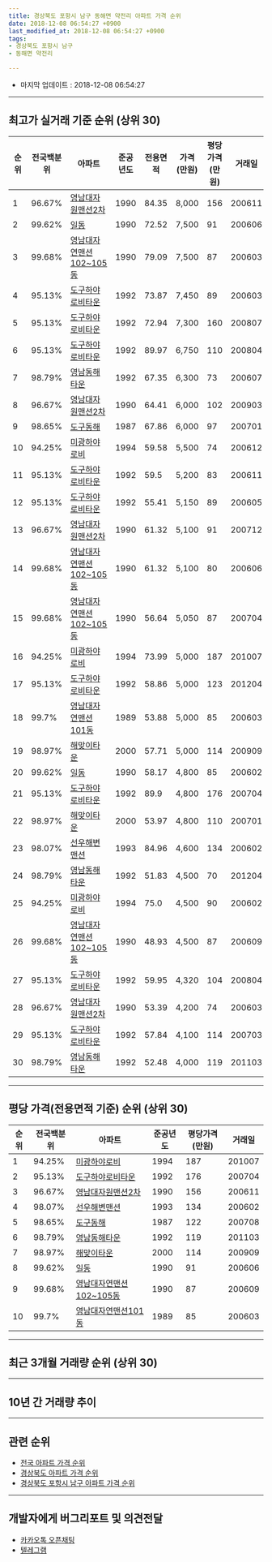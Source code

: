 ```yaml
---
title: 경상북도 포항시 남구 동해면 약전리 아파트 가격 순위
date: 2018-12-08 06:54:27 +0900
last_modified_at: 2018-12-08 06:54:27 +0900
tags:
- 경상북도 포항시 남구
- 동해면 약전리

---
```


* 마지막 업데이트 : 2018-12-08 06:54:27

---

## 최고가 실거래 기준 순위 (상위 30)


|순위|전국백분위|아파트|준공년도|전용면적|가격(만원)|평당가격(만원)|거래일|
|---|---|---|---|---|---|---|---|
|1|96.67%|[영남대자원맨션2차](https://search.naver.com/search.naver?query=%EA%B2%BD%EC%83%81%EB%B6%81%EB%8F%84+%ED%8F%AC%ED%95%AD%EC%8B%9C+%EB%82%A8%EA%B5%AC+%EB%8F%99%ED%95%B4%EB%A9%B4+%EC%95%BD%EC%A0%84%EB%A6%AC+%EC%98%81%EB%82%A8%EB%8C%80%EC%9E%90%EC%9B%90%EB%A7%A8%EC%85%982%EC%B0%A8)|1990|84.35|8,000|156|200611|
|2|99.62%|[일동](https://search.naver.com/search.naver?query=%EA%B2%BD%EC%83%81%EB%B6%81%EB%8F%84+%ED%8F%AC%ED%95%AD%EC%8B%9C+%EB%82%A8%EA%B5%AC+%EB%8F%99%ED%95%B4%EB%A9%B4+%EC%95%BD%EC%A0%84%EB%A6%AC+%EC%9D%BC%EB%8F%99)|1990|72.52|7,500|91|200606|
|3|99.68%|[영남대자연맨션102~105동](https://search.naver.com/search.naver?query=%EA%B2%BD%EC%83%81%EB%B6%81%EB%8F%84+%ED%8F%AC%ED%95%AD%EC%8B%9C+%EB%82%A8%EA%B5%AC+%EB%8F%99%ED%95%B4%EB%A9%B4+%EC%95%BD%EC%A0%84%EB%A6%AC+%EC%98%81%EB%82%A8%EB%8C%80%EC%9E%90%EC%97%B0%EB%A7%A8%EC%85%98102%7E105%EB%8F%99)|1990|79.09|7,500|87|200603|
|4|95.13%|[도구하야로비타운](https://search.naver.com/search.naver?query=%EA%B2%BD%EC%83%81%EB%B6%81%EB%8F%84+%ED%8F%AC%ED%95%AD%EC%8B%9C+%EB%82%A8%EA%B5%AC+%EB%8F%99%ED%95%B4%EB%A9%B4+%EC%95%BD%EC%A0%84%EB%A6%AC+%EB%8F%84%EA%B5%AC%ED%95%98%EC%95%BC%EB%A1%9C%EB%B9%84%ED%83%80%EC%9A%B4)|1992|73.87|7,450|89|200603|
|5|95.13%|[도구하야로비타운](https://search.naver.com/search.naver?query=%EA%B2%BD%EC%83%81%EB%B6%81%EB%8F%84+%ED%8F%AC%ED%95%AD%EC%8B%9C+%EB%82%A8%EA%B5%AC+%EB%8F%99%ED%95%B4%EB%A9%B4+%EC%95%BD%EC%A0%84%EB%A6%AC+%EB%8F%84%EA%B5%AC%ED%95%98%EC%95%BC%EB%A1%9C%EB%B9%84%ED%83%80%EC%9A%B4)|1992|72.94|7,300|160|200807|
|6|95.13%|[도구하야로비타운](https://search.naver.com/search.naver?query=%EA%B2%BD%EC%83%81%EB%B6%81%EB%8F%84+%ED%8F%AC%ED%95%AD%EC%8B%9C+%EB%82%A8%EA%B5%AC+%EB%8F%99%ED%95%B4%EB%A9%B4+%EC%95%BD%EC%A0%84%EB%A6%AC+%EB%8F%84%EA%B5%AC%ED%95%98%EC%95%BC%EB%A1%9C%EB%B9%84%ED%83%80%EC%9A%B4)|1992|89.97|6,750|110|200804|
|7|98.79%|[영남동해타운](https://search.naver.com/search.naver?query=%EA%B2%BD%EC%83%81%EB%B6%81%EB%8F%84+%ED%8F%AC%ED%95%AD%EC%8B%9C+%EB%82%A8%EA%B5%AC+%EB%8F%99%ED%95%B4%EB%A9%B4+%EC%95%BD%EC%A0%84%EB%A6%AC+%EC%98%81%EB%82%A8%EB%8F%99%ED%95%B4%ED%83%80%EC%9A%B4)|1992|67.35|6,300|73|200607|
|8|96.67%|[영남대자원맨션2차](https://search.naver.com/search.naver?query=%EA%B2%BD%EC%83%81%EB%B6%81%EB%8F%84+%ED%8F%AC%ED%95%AD%EC%8B%9C+%EB%82%A8%EA%B5%AC+%EB%8F%99%ED%95%B4%EB%A9%B4+%EC%95%BD%EC%A0%84%EB%A6%AC+%EC%98%81%EB%82%A8%EB%8C%80%EC%9E%90%EC%9B%90%EB%A7%A8%EC%85%982%EC%B0%A8)|1990|64.41|6,000|102|200903|
|9|98.65%|[도구동해](https://search.naver.com/search.naver?query=%EA%B2%BD%EC%83%81%EB%B6%81%EB%8F%84+%ED%8F%AC%ED%95%AD%EC%8B%9C+%EB%82%A8%EA%B5%AC+%EB%8F%99%ED%95%B4%EB%A9%B4+%EC%95%BD%EC%A0%84%EB%A6%AC+%EB%8F%84%EA%B5%AC%EB%8F%99%ED%95%B4)|1987|67.86|6,000|97|200701|
|10|94.25%|[미광하야로비](https://search.naver.com/search.naver?query=%EA%B2%BD%EC%83%81%EB%B6%81%EB%8F%84+%ED%8F%AC%ED%95%AD%EC%8B%9C+%EB%82%A8%EA%B5%AC+%EB%8F%99%ED%95%B4%EB%A9%B4+%EC%95%BD%EC%A0%84%EB%A6%AC+%EB%AF%B8%EA%B4%91%ED%95%98%EC%95%BC%EB%A1%9C%EB%B9%84)|1994|59.58|5,500|74|200612|
|11|95.13%|[도구하야로비타운](https://search.naver.com/search.naver?query=%EA%B2%BD%EC%83%81%EB%B6%81%EB%8F%84+%ED%8F%AC%ED%95%AD%EC%8B%9C+%EB%82%A8%EA%B5%AC+%EB%8F%99%ED%95%B4%EB%A9%B4+%EC%95%BD%EC%A0%84%EB%A6%AC+%EB%8F%84%EA%B5%AC%ED%95%98%EC%95%BC%EB%A1%9C%EB%B9%84%ED%83%80%EC%9A%B4)|1992|59.5|5,200|83|200611|
|12|95.13%|[도구하야로비타운](https://search.naver.com/search.naver?query=%EA%B2%BD%EC%83%81%EB%B6%81%EB%8F%84+%ED%8F%AC%ED%95%AD%EC%8B%9C+%EB%82%A8%EA%B5%AC+%EB%8F%99%ED%95%B4%EB%A9%B4+%EC%95%BD%EC%A0%84%EB%A6%AC+%EB%8F%84%EA%B5%AC%ED%95%98%EC%95%BC%EB%A1%9C%EB%B9%84%ED%83%80%EC%9A%B4)|1992|55.41|5,150|89|200605|
|13|96.67%|[영남대자원맨션2차](https://search.naver.com/search.naver?query=%EA%B2%BD%EC%83%81%EB%B6%81%EB%8F%84+%ED%8F%AC%ED%95%AD%EC%8B%9C+%EB%82%A8%EA%B5%AC+%EB%8F%99%ED%95%B4%EB%A9%B4+%EC%95%BD%EC%A0%84%EB%A6%AC+%EC%98%81%EB%82%A8%EB%8C%80%EC%9E%90%EC%9B%90%EB%A7%A8%EC%85%982%EC%B0%A8)|1990|61.32|5,100|91|200712|
|14|99.68%|[영남대자연맨션102~105동](https://search.naver.com/search.naver?query=%EA%B2%BD%EC%83%81%EB%B6%81%EB%8F%84+%ED%8F%AC%ED%95%AD%EC%8B%9C+%EB%82%A8%EA%B5%AC+%EB%8F%99%ED%95%B4%EB%A9%B4+%EC%95%BD%EC%A0%84%EB%A6%AC+%EC%98%81%EB%82%A8%EB%8C%80%EC%9E%90%EC%97%B0%EB%A7%A8%EC%85%98102%7E105%EB%8F%99)|1990|61.32|5,100|80|200606|
|15|99.68%|[영남대자연맨션102~105동](https://search.naver.com/search.naver?query=%EA%B2%BD%EC%83%81%EB%B6%81%EB%8F%84+%ED%8F%AC%ED%95%AD%EC%8B%9C+%EB%82%A8%EA%B5%AC+%EB%8F%99%ED%95%B4%EB%A9%B4+%EC%95%BD%EC%A0%84%EB%A6%AC+%EC%98%81%EB%82%A8%EB%8C%80%EC%9E%90%EC%97%B0%EB%A7%A8%EC%85%98102%7E105%EB%8F%99)|1990|56.64|5,050|87|200704|
|16|94.25%|[미광하야로비](https://search.naver.com/search.naver?query=%EA%B2%BD%EC%83%81%EB%B6%81%EB%8F%84+%ED%8F%AC%ED%95%AD%EC%8B%9C+%EB%82%A8%EA%B5%AC+%EB%8F%99%ED%95%B4%EB%A9%B4+%EC%95%BD%EC%A0%84%EB%A6%AC+%EB%AF%B8%EA%B4%91%ED%95%98%EC%95%BC%EB%A1%9C%EB%B9%84)|1994|73.99|5,000|187|201007|
|17|95.13%|[도구하야로비타운](https://search.naver.com/search.naver?query=%EA%B2%BD%EC%83%81%EB%B6%81%EB%8F%84+%ED%8F%AC%ED%95%AD%EC%8B%9C+%EB%82%A8%EA%B5%AC+%EB%8F%99%ED%95%B4%EB%A9%B4+%EC%95%BD%EC%A0%84%EB%A6%AC+%EB%8F%84%EA%B5%AC%ED%95%98%EC%95%BC%EB%A1%9C%EB%B9%84%ED%83%80%EC%9A%B4)|1992|58.86|5,000|123|201204|
|18|99.7%|[영남대자연맨션101동](https://search.naver.com/search.naver?query=%EA%B2%BD%EC%83%81%EB%B6%81%EB%8F%84+%ED%8F%AC%ED%95%AD%EC%8B%9C+%EB%82%A8%EA%B5%AC+%EB%8F%99%ED%95%B4%EB%A9%B4+%EC%95%BD%EC%A0%84%EB%A6%AC+%EC%98%81%EB%82%A8%EB%8C%80%EC%9E%90%EC%97%B0%EB%A7%A8%EC%85%98101%EB%8F%99)|1989|53.88|5,000|85|200603|
|19|98.97%|[해맞이타운](https://search.naver.com/search.naver?query=%EA%B2%BD%EC%83%81%EB%B6%81%EB%8F%84+%ED%8F%AC%ED%95%AD%EC%8B%9C+%EB%82%A8%EA%B5%AC+%EB%8F%99%ED%95%B4%EB%A9%B4+%EC%95%BD%EC%A0%84%EB%A6%AC+%ED%95%B4%EB%A7%9E%EC%9D%B4%ED%83%80%EC%9A%B4)|2000|57.71|5,000|114|200909|
|20|99.62%|[일동](https://search.naver.com/search.naver?query=%EA%B2%BD%EC%83%81%EB%B6%81%EB%8F%84+%ED%8F%AC%ED%95%AD%EC%8B%9C+%EB%82%A8%EA%B5%AC+%EB%8F%99%ED%95%B4%EB%A9%B4+%EC%95%BD%EC%A0%84%EB%A6%AC+%EC%9D%BC%EB%8F%99)|1990|58.17|4,800|85|200602|
|21|95.13%|[도구하야로비타운](https://search.naver.com/search.naver?query=%EA%B2%BD%EC%83%81%EB%B6%81%EB%8F%84+%ED%8F%AC%ED%95%AD%EC%8B%9C+%EB%82%A8%EA%B5%AC+%EB%8F%99%ED%95%B4%EB%A9%B4+%EC%95%BD%EC%A0%84%EB%A6%AC+%EB%8F%84%EA%B5%AC%ED%95%98%EC%95%BC%EB%A1%9C%EB%B9%84%ED%83%80%EC%9A%B4)|1992|89.9|4,800|176|200704|
|22|98.97%|[해맞이타운](https://search.naver.com/search.naver?query=%EA%B2%BD%EC%83%81%EB%B6%81%EB%8F%84+%ED%8F%AC%ED%95%AD%EC%8B%9C+%EB%82%A8%EA%B5%AC+%EB%8F%99%ED%95%B4%EB%A9%B4+%EC%95%BD%EC%A0%84%EB%A6%AC+%ED%95%B4%EB%A7%9E%EC%9D%B4%ED%83%80%EC%9A%B4)|2000|53.97|4,800|110|200701|
|23|98.07%|[선우해변맨션](https://search.naver.com/search.naver?query=%EA%B2%BD%EC%83%81%EB%B6%81%EB%8F%84+%ED%8F%AC%ED%95%AD%EC%8B%9C+%EB%82%A8%EA%B5%AC+%EB%8F%99%ED%95%B4%EB%A9%B4+%EC%95%BD%EC%A0%84%EB%A6%AC+%EC%84%A0%EC%9A%B0%ED%95%B4%EB%B3%80%EB%A7%A8%EC%85%98)|1993|84.96|4,600|134|200602|
|24|98.79%|[영남동해타운](https://search.naver.com/search.naver?query=%EA%B2%BD%EC%83%81%EB%B6%81%EB%8F%84+%ED%8F%AC%ED%95%AD%EC%8B%9C+%EB%82%A8%EA%B5%AC+%EB%8F%99%ED%95%B4%EB%A9%B4+%EC%95%BD%EC%A0%84%EB%A6%AC+%EC%98%81%EB%82%A8%EB%8F%99%ED%95%B4%ED%83%80%EC%9A%B4)|1992|51.83|4,500|70|201204|
|25|94.25%|[미광하야로비](https://search.naver.com/search.naver?query=%EA%B2%BD%EC%83%81%EB%B6%81%EB%8F%84+%ED%8F%AC%ED%95%AD%EC%8B%9C+%EB%82%A8%EA%B5%AC+%EB%8F%99%ED%95%B4%EB%A9%B4+%EC%95%BD%EC%A0%84%EB%A6%AC+%EB%AF%B8%EA%B4%91%ED%95%98%EC%95%BC%EB%A1%9C%EB%B9%84)|1994|75.0|4,500|90|200602|
|26|99.68%|[영남대자연맨션102~105동](https://search.naver.com/search.naver?query=%EA%B2%BD%EC%83%81%EB%B6%81%EB%8F%84+%ED%8F%AC%ED%95%AD%EC%8B%9C+%EB%82%A8%EA%B5%AC+%EB%8F%99%ED%95%B4%EB%A9%B4+%EC%95%BD%EC%A0%84%EB%A6%AC+%EC%98%81%EB%82%A8%EB%8C%80%EC%9E%90%EC%97%B0%EB%A7%A8%EC%85%98102%7E105%EB%8F%99)|1990|48.93|4,500|87|200609|
|27|95.13%|[도구하야로비타운](https://search.naver.com/search.naver?query=%EA%B2%BD%EC%83%81%EB%B6%81%EB%8F%84+%ED%8F%AC%ED%95%AD%EC%8B%9C+%EB%82%A8%EA%B5%AC+%EB%8F%99%ED%95%B4%EB%A9%B4+%EC%95%BD%EC%A0%84%EB%A6%AC+%EB%8F%84%EA%B5%AC%ED%95%98%EC%95%BC%EB%A1%9C%EB%B9%84%ED%83%80%EC%9A%B4)|1992|59.95|4,320|104|200804|
|28|96.67%|[영남대자원맨션2차](https://search.naver.com/search.naver?query=%EA%B2%BD%EC%83%81%EB%B6%81%EB%8F%84+%ED%8F%AC%ED%95%AD%EC%8B%9C+%EB%82%A8%EA%B5%AC+%EB%8F%99%ED%95%B4%EB%A9%B4+%EC%95%BD%EC%A0%84%EB%A6%AC+%EC%98%81%EB%82%A8%EB%8C%80%EC%9E%90%EC%9B%90%EB%A7%A8%EC%85%982%EC%B0%A8)|1990|53.39|4,200|74|200603|
|29|95.13%|[도구하야로비타운](https://search.naver.com/search.naver?query=%EA%B2%BD%EC%83%81%EB%B6%81%EB%8F%84+%ED%8F%AC%ED%95%AD%EC%8B%9C+%EB%82%A8%EA%B5%AC+%EB%8F%99%ED%95%B4%EB%A9%B4+%EC%95%BD%EC%A0%84%EB%A6%AC+%EB%8F%84%EA%B5%AC%ED%95%98%EC%95%BC%EB%A1%9C%EB%B9%84%ED%83%80%EC%9A%B4)|1992|57.84|4,100|114|200703|
|30|98.79%|[영남동해타운](https://search.naver.com/search.naver?query=%EA%B2%BD%EC%83%81%EB%B6%81%EB%8F%84+%ED%8F%AC%ED%95%AD%EC%8B%9C+%EB%82%A8%EA%B5%AC+%EB%8F%99%ED%95%B4%EB%A9%B4+%EC%95%BD%EC%A0%84%EB%A6%AC+%EC%98%81%EB%82%A8%EB%8F%99%ED%95%B4%ED%83%80%EC%9A%B4)|1992|52.48|4,000|119|201103|


---

## 평당 가격(전용면적 기준) 순위 (상위 30)


|순위|전국백분위|아파트|준공년도|평당가격(만원)|거래일|
|---|---|---|---|---|---|
|1|94.25%|[미광하야로비](https://search.naver.com/search.naver?query=%EA%B2%BD%EC%83%81%EB%B6%81%EB%8F%84+%ED%8F%AC%ED%95%AD%EC%8B%9C+%EB%82%A8%EA%B5%AC+%EB%8F%99%ED%95%B4%EB%A9%B4+%EC%95%BD%EC%A0%84%EB%A6%AC+%EB%AF%B8%EA%B4%91%ED%95%98%EC%95%BC%EB%A1%9C%EB%B9%84)|1994|187|201007|
|2|95.13%|[도구하야로비타운](https://search.naver.com/search.naver?query=%EA%B2%BD%EC%83%81%EB%B6%81%EB%8F%84+%ED%8F%AC%ED%95%AD%EC%8B%9C+%EB%82%A8%EA%B5%AC+%EB%8F%99%ED%95%B4%EB%A9%B4+%EC%95%BD%EC%A0%84%EB%A6%AC+%EB%8F%84%EA%B5%AC%ED%95%98%EC%95%BC%EB%A1%9C%EB%B9%84%ED%83%80%EC%9A%B4)|1992|176|200704|
|3|96.67%|[영남대자원맨션2차](https://search.naver.com/search.naver?query=%EA%B2%BD%EC%83%81%EB%B6%81%EB%8F%84+%ED%8F%AC%ED%95%AD%EC%8B%9C+%EB%82%A8%EA%B5%AC+%EB%8F%99%ED%95%B4%EB%A9%B4+%EC%95%BD%EC%A0%84%EB%A6%AC+%EC%98%81%EB%82%A8%EB%8C%80%EC%9E%90%EC%9B%90%EB%A7%A8%EC%85%982%EC%B0%A8)|1990|156|200611|
|4|98.07%|[선우해변맨션](https://search.naver.com/search.naver?query=%EA%B2%BD%EC%83%81%EB%B6%81%EB%8F%84+%ED%8F%AC%ED%95%AD%EC%8B%9C+%EB%82%A8%EA%B5%AC+%EB%8F%99%ED%95%B4%EB%A9%B4+%EC%95%BD%EC%A0%84%EB%A6%AC+%EC%84%A0%EC%9A%B0%ED%95%B4%EB%B3%80%EB%A7%A8%EC%85%98)|1993|134|200602|
|5|98.65%|[도구동해](https://search.naver.com/search.naver?query=%EA%B2%BD%EC%83%81%EB%B6%81%EB%8F%84+%ED%8F%AC%ED%95%AD%EC%8B%9C+%EB%82%A8%EA%B5%AC+%EB%8F%99%ED%95%B4%EB%A9%B4+%EC%95%BD%EC%A0%84%EB%A6%AC+%EB%8F%84%EA%B5%AC%EB%8F%99%ED%95%B4)|1987|122|200708|
|6|98.79%|[영남동해타운](https://search.naver.com/search.naver?query=%EA%B2%BD%EC%83%81%EB%B6%81%EB%8F%84+%ED%8F%AC%ED%95%AD%EC%8B%9C+%EB%82%A8%EA%B5%AC+%EB%8F%99%ED%95%B4%EB%A9%B4+%EC%95%BD%EC%A0%84%EB%A6%AC+%EC%98%81%EB%82%A8%EB%8F%99%ED%95%B4%ED%83%80%EC%9A%B4)|1992|119|201103|
|7|98.97%|[해맞이타운](https://search.naver.com/search.naver?query=%EA%B2%BD%EC%83%81%EB%B6%81%EB%8F%84+%ED%8F%AC%ED%95%AD%EC%8B%9C+%EB%82%A8%EA%B5%AC+%EB%8F%99%ED%95%B4%EB%A9%B4+%EC%95%BD%EC%A0%84%EB%A6%AC+%ED%95%B4%EB%A7%9E%EC%9D%B4%ED%83%80%EC%9A%B4)|2000|114|200909|
|8|99.62%|[일동](https://search.naver.com/search.naver?query=%EA%B2%BD%EC%83%81%EB%B6%81%EB%8F%84+%ED%8F%AC%ED%95%AD%EC%8B%9C+%EB%82%A8%EA%B5%AC+%EB%8F%99%ED%95%B4%EB%A9%B4+%EC%95%BD%EC%A0%84%EB%A6%AC+%EC%9D%BC%EB%8F%99)|1990|91|200606|
|9|99.68%|[영남대자연맨션102~105동](https://search.naver.com/search.naver?query=%EA%B2%BD%EC%83%81%EB%B6%81%EB%8F%84+%ED%8F%AC%ED%95%AD%EC%8B%9C+%EB%82%A8%EA%B5%AC+%EB%8F%99%ED%95%B4%EB%A9%B4+%EC%95%BD%EC%A0%84%EB%A6%AC+%EC%98%81%EB%82%A8%EB%8C%80%EC%9E%90%EC%97%B0%EB%A7%A8%EC%85%98102%7E105%EB%8F%99)|1990|87|200609|
|10|99.7%|[영남대자연맨션101동](https://search.naver.com/search.naver?query=%EA%B2%BD%EC%83%81%EB%B6%81%EB%8F%84+%ED%8F%AC%ED%95%AD%EC%8B%9C+%EB%82%A8%EA%B5%AC+%EB%8F%99%ED%95%B4%EB%A9%B4+%EC%95%BD%EC%A0%84%EB%A6%AC+%EC%98%81%EB%82%A8%EB%8C%80%EC%9E%90%EC%97%B0%EB%A7%A8%EC%85%98101%EB%8F%99)|1989|85|200603|


---

## 최근 3개월 거래량 순위 (상위 30)


<div style="width:100%;">
    <canvas id="deal_count_ranking" height="250"></canvas>
</div>


<script>
new Chart(document.getElementById("deal_count_ranking"), {
    type: 'horizontalBar',
    data: {
        labels: ['영남동해타운', '일동', '영남대자원맨션2차', '영남대자연맨션102~105동', '영남대자연맨션101동'],
        datasets: [{
            label: '실거래 수',
            data: [2, 1, 1, 1, 1],
            borderColor: "rgba(255, 0, 128, 1)",
            backgroundColor: "rgba(255, 0, 128, 0.5)",
            fill: false,
        }]
    },
    options: {
        responsive: true,
        title: {
            display: true,
            text: '최근 3개월 거래량 순위'
        },
        tooltips: {
            mode: 'index',
            intersect: false,
            callbacks: {
                title: function(tooltipItems, data) {
                    return "실거래 수:";
                },
                label: function(tooltipItem, data) {
                    return data.labels[tooltipItem.index] + ": " + tooltipItem.xLabel;
                }
            }
        },
        hover: {
            mode: 'nearest',
            intersect: true
        },
        scales: {
            xAxes: [{
                display: true,
                scaleLabel: {
                    display: true,
                    labelString: '실거래 수'
                },
                ticks: {
                    suggestedMin: 0,
                }
            }],
            yAxes: [{
                display: true,
                ticks: {
                    autoSkip: false,
                    callback: function(value, index, values) {
                        if (value.length > 15)
                            return value.substr(0, 13) + "...";
                        else
                            return value;
                    }
                },
                scaleLabel: {
                    display: false,
                }
            }]
        }
    }
});

</script>


---

## 10년 간 거래량 추이


<div style="width:100%;">
    <canvas id="deal_progress" height="250"></canvas>
</div>

<script>
new Chart(document.getElementById("deal_progress"), {
    type: 'line',
    data: {
        labels: ['200812','200901','200902','200903','200904','200905','200906','200907','200908','200909','200910','200911','200912','201001','201002','201003','201004','201005','201006','201007','201008','201009','201010','201011','201012','201101','201102','201103','201104','201105','201106','201107','201108','201109','201110','201111','201112','201201','201202','201203','201204','201205','201206','201207','201208','201209','201210','201211','201212','201301','201302','201303','201304','201305','201306','201307','201308','201309','201310','201311','201312','201401','201402','201403','201404','201405','201406','201407','201408','201409','201410','201411','201412','201501','201502','201503','201504','201505','201506','201507','201508','201509','201510','201511','201512','201601','201602','201603','201604','201605','201606','201607','201608','201609','201610','201611','201612','201701','201702','201703','201704','201705','201706','201707','201708','201709','201710','201711','201712','201801','201802','201803','201804','201805','201806','201807','201808','201809','201810','201811','201812'],
        datasets: [{
            label: '실거래 수',
            pointRadius: 1,
            data: [3, 5, 13, 10, 10, 4, 6, 6, 5, 9, 8, 9, 8, 5, 7, 12, 7, 8, 5, 7, 9, 8, 6, 8, 8, 7, 7, 7, 7, 8, 4, 5, 6, 7, 6, 9, 10, 3, 8, 11, 12, 22, 5, 8, 6, 10, 11, 4, 7, 13, 13, 11, 11, 12, 9, 9, 14, 13, 9, 14, 11, 11, 9, 27, 11, 11, 16, 17, 8, 12, 11, 6, 5, 11, 8, 10, 13, 10, 12, 6, 11, 6, 9, 14, 7, 3, 8, 12, 6, 13, 12, 2, 9, 5, 4, 10, 8, 2, 8, 3, 6, 5, 6, 6, 7, 10, 5, 6, 3, 3, 4, 10, 10, 4, 4, 3, 4, 2, 3, 2, 1],
            borderColor: "rgba(255, 201, 14, 1)",
            backgroundColor: "rgba(255, 201, 14, 0.5)",
            fill: true,
        }]
    },
    options: {
        responsive: true,
        title: {
            display: true,
            text: '10년간 거래량 추이'
        },
        tooltips: {
            mode: 'index',
            intersect: false,
        },
        hover: {
            mode: 'nearest',
            intersect: true
        },
        scales: {
            xAxes: [{
                display: true,
                scaleLabel: {
                    display: true,
                    labelString: '년/월'
                }
            }],
            yAxes: [{
                display: true,
                ticks: {
                    suggestedMin: 0,
                },
                scaleLabel: {
                    display: true,
                    labelString: '실거래 수'
                }
            }]
        }
    }
});

</script>


---

## 관련 순위

- [전국 아파트 가격 순위](https://inasie.github.io/apt-ranking/전국)
- [경상북도 아파트 가격 순위](https://inasie.github.io/apt-ranking/경상북도)
- [경상북도 포항시 남구 아파트 가격 순위](https://inasie.github.io/apt-ranking/경상북도-포항시-남구)


---

## 개발자에게 버그리포트 및 의견전달

- [카카오톡 오픈채팅](https://open.kakao.com/o/gLJUAP4)
- [텔레그램](https://t.me/inasie)

